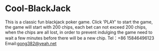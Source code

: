 # Cool-BlackJack
This is a classic fun blackjack poker game. Click 'PLAY' to start the game, the game will start with 200 chips, each bet can not exceed 200 chips, when the chips are all lost, in order to prevent indulging the game need to wait a few minutes before there will be a new chip.
Tel：+86 15846496123
Email:gong382@yeah.net
